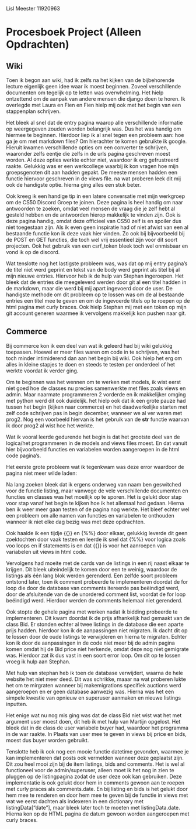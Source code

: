 Lisl Meester
11920963
# Procesboek Project (Alleen Opdrachten)

## Wiki
Toen ik begon aan wiki, had ik zelfs na het kijken van de bijbehorende lecture eigenlijk geen idee waar ik moest beginnen. Zoveel verschillende documenten om tegelijk op te letten was overwhelming. Het hielp ontzettend om de aanpak van andere mensen die django doen te horen. Ik overlegde met Laura en Fien en Fien hielp mij ook met het begin van een stappenplan schrijven. 

Het bleek al snel dat de entry pagina waarop alle verschillende informatie op weergegeven zouden worden belangrijk was. Dus het was handig om hiermee te beginnen. Hierdoor liep ik al snel tegen een probleem aan: hoe ga je om met markdown files? Om hierachter te komen gebruikte ik google. Hieruit kwamen verschillende opties om een converter te schrijven, waaronder zelfs eentje die zelfs in de urls pagina geschreven moest worden. Al deze opties werkte echter niet, waardoor ik erg gefrustreerd raakte. Gelukkig was er een werkcollege waarbij ik kon vragen hoe mijn groepsgenoten dit aan hadden gepakt. De meeste mensen hadden een functie hiervoor geschreven in de views file. na wat proberen leek dit mij ook de handigste optie. hierna ging alles een stuk beter. 

Ook kreeg ik een handige tip in een latere conversatie met mijn werkgroep om de CS50 Discord Groep te joinen. Deze pagina is heel handig om naar antwoorden te zoeken, omdat veel mensen de vraag die je zelf hebt al gesteld hebben en de antwoorden hierop makkelijk te vinden zijn. Ook is deze pagina handig, omdat deze officieel van CS50 zelf is en spoiler dus niet toegestaan zijn. Als ik even geen inspiratie had of niet afwist van een al bestaande functie kon ik deze vaak hier vinden. Zo ook bij bijvoorbeeld bij de POST en GET functies, die toch wel vrij essentieel zijn voor dit soort projecten. Ook het gebruik van een csrf_token bleek toch wel onmisbaar en vond ik op de discord.

Wat tenslotte nog het lastigste probleem was, was dat op mij entry pagina’s de titel niet werd geprint en tekst van de body werd geprint als titel bij al mijn nieuwe entries. Hiervoor heb ik de hulp van Stephan ingeroepen. Het bleek dat de entries die meegeleverd werden door git al een titel hadden in de markdown, maar die werd bij mij apart ingevoerd door de user. De handigste methode om dit probleem op te lossen was om de al bestaande entries een titel mee te geven en om de ingevoerde titels op te roepen op de html pagina met curly braces. Ook hielp Stephan mij met een token op mijn git account generen waarmee ik vervolgens makkelijk kon pushen naar git.

## Commerce
Bij commerce kon ik een deel van wat ik geleerd had bij wiki gelukkig toepassen. Hoewel er meer files waren om code in te schrijven, was het toch minder intimiderend dan aan het begin bij wiki. Ook hielp het erg om alles in kleine stapjes te doen en steeds te testen per onderdeel of het werkte voordat ik verder ging.

Om te beginnen was het wennen om te werken met models, ik wist eerst niet goed hoe de classes nu precies samenwerkte met files zoals views en admin. Maar naarmate programmeren 2 vorderde en ik makkelijker omging met python werd dit ook duidelijk. het hielp ook dat ik een grote pauze had tussen het begin (kijken naar commerce) en het daadwerkelijke starten met zelf code schrijven pas in begin december, wanneer we al ver waren met prog2. 
Nog een voorbeeld hiervan is het gebruik van de __str__ functie waarvan ik door prog2 al wist hoe het werkte.

Wat ik vooral leerde gedurende het begin is dat het grootste deel van de logica/het programmeren in de models and views files moest. En dat vanuit hier bijvoorbeeld functies en variabelen worden aangeroepen in de html code pagina’s.

Het eerste grote probleem wat ik tegenkwam was deze error waardoor de pagina niet meer wilde laden:


Na lang zoeken bleek dat ik ergens onderweg van naam ben geswitched voor de functie listing, maar vanwege de vele verschillende documenten en functies en classes was het moeilijk op te sporen. Het is gelukt door stap voor stap vanaf het begin te kijken hoe ik het allemaal had gedaan. Hierna ben ik weer meer gaan testen of de pagina nog werkte. Het bleef echter wel een probleem om alle namen van functies en variabelen te onthouden wanneer ik niet elke dag bezig was met deze opdrachten.

Ook haalde ik een tijdje {{}} en {%%} door elkaar, gelukkig leverde dit geen zoektochten door vaak testen en leerde ik snel dat {%%} voor logica zoals voo loops en if statements is en dat {{}} is voor het aanroepen van variabelen uit views in html code.

Vervolgens had moeite met de cards  van de listings in een rij naast elkaar te krijgen. Dit bleek uiteindelijk te komen door een </div>  te weinig, waardoor de listings als één lang blok werden gerenderd. Een zelfde soort probleem ontstond later, toen ik comment probeerde te implementeren doordat de for loop die door de database van comments itereerde pas beëindigd werd, door de afsluitende </ul> van de de unordered comment list, voordat de for loop beëindigd werd. Hierdoor werden de comments helemaal niet gerenderd.

Ook stopte de gehele pagina met werken nadat ik bidding probeerde te implementeren. Dit kwam doordat ik de prijs afhankelijk had gemaakt van de class Bid. Er stonden echter al twee listings in de database die een aparte prijs hadden. hierdoor kon ik de aanpassingen niet migraten. Ik dacht dit op te lossen door de oude listings te verwijderen en hierna te migraten. Echter kon ik door de aanpassingen in de code niet meer bij de admin pagina komen omdat hij de Bid price niet herkende, omdat deze nog niet gemigrate was. Hierdoor zat ik dus vast in een soort error loop. Om dit op te lossen vroeg ik hulp aan Stephan.


Met hulp van stephan heb ik toen de database verwijdert, waarna de hele website het niet meer deed. Dit was schrikke, maaar na wat proberen lukte het om te mirgraten wanneer bij makemigrations specifiek auctions werd aangeroepen en er geen database aanwezig was. Hierna was het een simpele kwestie van opnieuw en superuser aanmaken en nieuwe listings inputten. 

Het enige wat nu nog mis ging was dat de class Bid niet wist wat het met argument user moest doen, dit heb ik met hulp van Martijn opgelost. Het bleek dat  in de class de user variabele buyer had, waardoor het programma in de war raakte. In Plaats van user mee te geven in views bij price en bids, moest dus buyer worden gebruikt.

Tenslotte heb ik ook nog een mooie functie datetime gevonden, waarmee je kan implementeren dat posts ook vermelden wanneer deze geplaatst zijn. Dit zou heel mooi zijn bij de item listings, bids and comments. Het is wel al functioneel voor de admin/superuser, alleen moet ik het nog in zien te pluggen op de listingpagina zodat de user deze ook kan gebruiken.
Deze implementatie is ook gelukt door hem in comments gewoon aan te roepen met curly praces als  comments.date. En bij listing en bids is het gelukt door hem mee te renderen en door hem mee te geven bij de functie in views met wat we eerst dachten als indexeren in een dictionary met listingData[“date”], maar bleek later toch te moeten met listingData.date. Hierna kon op de HTML pagina de datum gewoon worden aangeroepen met curly braces.

